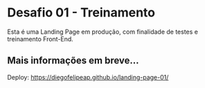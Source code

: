 
# Desafio 01 - Treinamento

Esta é uma Landing Page em produção, com finalidade de testes e treinamento Front-End.


## Mais informações em breve...

Deploy: https://diegofelipeap.github.io/landing-page-01/
